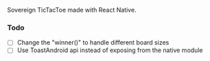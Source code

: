Sovereign TicTacToe made with React Native.

### Todo
- [ ] Change the "winner()" to handle different board sizes
- [ ] Use ToastAndroid api instead of exposing from the native module
